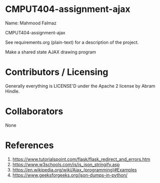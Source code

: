 CMPUT404-assignment-ajax
==============================

Name: Mahmood Falmaz

CMPUT404-assignment-ajax

See requirements.org (plain-text) for a description of the project.

Make a shared state AJAX drawing program

Contributors / Licensing
========================

Generally everything is LICENSE'D under the Apache 2 license by Abram Hindle.

Collaborators
========================
None 

References
========================
1. https://www.tutorialspoint.com/flask/flask_redirect_and_errors.htm
2. https://www.w3schools.com/js/js_json_stringify.asp
3. https://en.wikipedia.org/wiki/Ajax_(programming)#Examples
4. https://www.geeksforgeeks.org/json-dumps-in-python/


